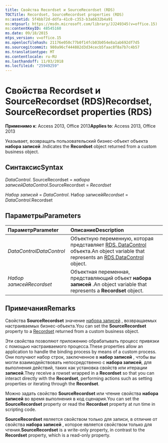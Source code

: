 ```yaml
---
title: Свойства Recordset и SourceRecordset (RDS)
TOCTitle: Recordset, SourceRecordset properties (RDS)
ms:assetid: 5f4bb72d-ddfa-41c0-c353-b3a6632b4a91
ms:mtpsurl: https://msdn.microsoft.com/library/JJ249345(v=office.15)
ms:contentKeyID: 48545160
ms.date: 09/18/2015
mtps_version: v=office.15
ms.openlocfilehash: 21176e050c77b0f14fcb03b054e8a1ab692df7d5
ms.sourcegitcommit: 980a96cf444882d3d34cecb5faac8f8a7b7c4b57
ms.translationtype: MT
ms.contentlocale: ru-RU
ms.lasthandoff: 11/03/2018
ms.locfileid: "25949259"
---
```

# <a name="recordset-sourcerecordset-properties-rds"></a><span data-ttu-id="6ee4d-102">Свойства Recordset и SourceRecordset (RDS)</span><span class="sxs-lookup"><span data-stu-id="6ee4d-102">Recordset, SourceRecordset properties (RDS)</span></span>

<span data-ttu-id="6ee4d-103">**Применимо к**: Access 2013, Office 2013</span><span class="sxs-lookup"><span data-stu-id="6ee4d-103">**Applies to**: Access 2013, Office 2013</span></span>

<span data-ttu-id="6ee4d-104">Указывает, возвращать пользовательский бизнес-объект объекта **набора записей** .</span><span class="sxs-lookup"><span data-stu-id="6ee4d-104">Indicates the **Recordset** object returned from a custom business object.</span></span>

## <a name="syntax"></a><span data-ttu-id="6ee4d-105">Синтаксис</span><span class="sxs-lookup"><span data-stu-id="6ee4d-105">Syntax</span></span>

<span data-ttu-id="6ee4d-106">*DataControl*. SourceRecordset = *набора записей*</span><span class="sxs-lookup"><span data-stu-id="6ee4d-106">*DataControl*.SourceRecordset = *Recordset*</span></span>

<span data-ttu-id="6ee4d-107">*Набор записей* = *DataControl*. Набор записей</span><span class="sxs-lookup"><span data-stu-id="6ee4d-107">*Recordset* = *DataControl*.Recordset</span></span>

## <a name="parameters"></a><span data-ttu-id="6ee4d-108">Параметры</span><span class="sxs-lookup"><span data-stu-id="6ee4d-108">Parameters</span></span>

|<span data-ttu-id="6ee4d-109">Параметр</span><span class="sxs-lookup"><span data-stu-id="6ee4d-109">Parameter</span></span>|<span data-ttu-id="6ee4d-110">Описание</span><span class="sxs-lookup"><span data-stu-id="6ee4d-110">Description</span></span>|
|:--------|:----------|
|<span data-ttu-id="6ee4d-111">*DataControl*</span><span class="sxs-lookup"><span data-stu-id="6ee4d-111">*DataControl*</span></span> |<span data-ttu-id="6ee4d-112">Объектную переменную, которая представляет [RDS. DataControl](datacontrol-object-rds.md) объекта.</span><span class="sxs-lookup"><span data-stu-id="6ee4d-112">An object variable that represents an [RDS.DataControl](datacontrol-object-rds.md) object.</span></span>|
|<span data-ttu-id="6ee4d-113">*Набор записей*</span><span class="sxs-lookup"><span data-stu-id="6ee4d-113">*Recordset*</span></span> |<span data-ttu-id="6ee4d-114">Объектная переменная, представляющий объект **набора записей** .</span><span class="sxs-lookup"><span data-stu-id="6ee4d-114">An object variable that represents a **Recordset** object.</span></span>|

## <a name="remarks"></a><span data-ttu-id="6ee4d-115">Примечания</span><span class="sxs-lookup"><span data-stu-id="6ee4d-115">Remarks</span></span>

<span data-ttu-id="6ee4d-116">Свойства **SourceRecordset** значение [набора записей](recordset-object-ado.md) , возвращаемых настраиваемых бизнес-объекта.</span><span class="sxs-lookup"><span data-stu-id="6ee4d-116">You can set the **SourceRecordset** property to a [Recordset](recordset-object-ado.md) returned from a custom business object.</span></span>

<span data-ttu-id="6ee4d-117">Эти свойства позволяют приложению обрабатывать процесс привязки с помощью настраиваемого процесса.</span><span class="sxs-lookup"><span data-stu-id="6ee4d-117">These properties allow an application to handle the binding process by means of a custom process.</span></span> <span data-ttu-id="6ee4d-118">Они получают набор строк, заключенное в **набор записей** , чтобы вы могли взаимодействовать непосредственно с **набора записей**, для выполнения действий, таких как установка свойств или итерации **записей**.</span><span class="sxs-lookup"><span data-stu-id="6ee4d-118">They receive a rowset wrapped in a **Recordset** so that you can interact directly with the **Recordset**, performing actions such as setting properties or iterating through the **Recordset**.</span></span>

<span data-ttu-id="6ee4d-119">Можно задать свойство **SourceRecordset** или чтение свойства **набора записей** во время выполнения в код сценария.</span><span class="sxs-lookup"><span data-stu-id="6ee4d-119">You can set the **SourceRecordset** property or read the **Recordset** property at run time in scripting code.</span></span>

<span data-ttu-id="6ee4d-120">**SourceRecordset** является свойством только для записи, в отличие от свойства **набора записей** , которое является свойством только для чтения.</span><span class="sxs-lookup"><span data-stu-id="6ee4d-120">**SourceRecordset** is a write-only property, in contrast to the **Recordset** property, which is a read-only property.</span></span>

